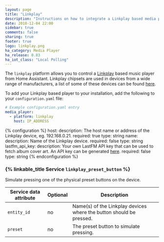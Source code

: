 ```yaml
---
layout: page
title: "Linkplay"
description: "Instructions on how to integrate a Linkplay based media player into Home Assistant."
date: 2018-12-04 22:00
sidebar: true
comments: false
sharing: true
footer: true
logo: linkplay.png
ha_category: Media Player
ha_release: 0.83
ha_iot_class: "Local Polling"
---
```



The `linkplay` platform allows you to control a [Linkplay](https://linkplay.com/) based music player from Home Assistant. Linkplay chipsets are used in devices from a wide range of manufacturers, a list of some of these devices can be found [here](https://linkplay.com/featured-products/).

To add your Linkplay based player to your installation, add the following to your `configuration.yaml` file:

```yaml
# Example configuration.yaml entry
media_player:
  - platform: linkplay
    host: IP_ADDRESS
```

{% configuration %}
host:
  description: The host name or address of the Linkplay device, eg. 192.168.0.21.
  required: true
  type: string
name:
  description: Name of the Linkplay device.
  required: false
  type: string
lastfm_api_key:
  description: Your own LastFM API key that can be used to fetch album cover art. An API key can be generated [here](https://www.last.fm/api/account/create).
  required: false
  type: string
{% endconfiguration %}

### {% linkable_title Service `linkplay_preset_button` %}

Simulate pressing one of the physical preset buttons on the device.

| Service data attribute | Optional | Description |
| ---------------------- | -------- | ----------- |
| `entity_id` | no | Name(s) of the Linkplay devices where the button should be pressed.
| `preset` | no | The preset button to simulate pressing.

